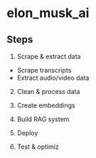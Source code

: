 # elon_musk_ai

## Steps

1. Scrape & extract data
- Scrape transcripts
- Extract audio/video data 

2. Clean & process data

3. Create embeddings

4. Build RAG system

5. Deploy 

6. Test & optimiz